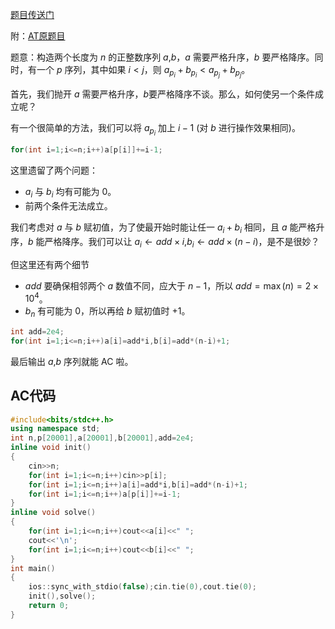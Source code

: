 [题目传送门](https://www.luogu.com.cn/problem/AT_agc007_b)

附：[AT原题目](https://atcoder.jp/contests/agc007/tasks/agc007_b)

题意：构造两个长度为 $n$ 的正整数序列 $a$,$b$，$a$ 需要严格升序，$b$ 要严格降序。同时，有一个 $p$ 序列，其中如果 $i<j$，则 $a_{p_i} + b_{p_i} < a_{p_j} + b_{p_j}$。

首先，我们抛开 $a$ 需要严格升序，$b$要严格降序不谈。那么，如何使另一个条件成立呢？

有一个很简单的方法，我们可以将 $a_{p_i}$ 加上 $i-1$ (对 $b$ 进行操作效果相同)。
```cpp
for(int i=1;i<=n;i++)a[p[i]]+=i-1;
```
这里遗留了两个问题：

- $a_i$ 与 $b_i$ 均有可能为 $0$。
- 前两个条件无法成立。

我们考虑对 $a$ 与 $b$ 赋初值，为了使最开始时能让任一 $a_i + b_i$ 相同，且 $a$ 能严格升序，$b$ 能严格降序。我们可以让 $a_i \gets add \times i$,$b_i \gets add \times \left(n-i\right)$，是不是很妙？

但这里还有两个细节

- $add$ 要确保相邻两个 $a$ 数值不同，应大于 $n - 1$，所以 $add = \max\left(n\right) = 2 \times 10^4$。
- $b_n$ 有可能为 $0$，所以再给 $b$ 赋初值时 $+ 1$。

```cpp
int add=2e4;
for(int i=1;i<=n;i++)a[i]=add*i,b[i]=add*(n-i)+1;
```

最后输出 $a$,$b$ 序列就能 AC 啦。

## AC代码
```cpp
#include<bits/stdc++.h>
using namespace std;
int n,p[20001],a[20001],b[20001],add=2e4;
inline void init()
{
	cin>>n;
	for(int i=1;i<=n;i++)cin>>p[i];
	for(int i=1;i<=n;i++)a[i]=add*i,b[i]=add*(n-i)+1;
	for(int i=1;i<=n;i++)a[p[i]]+=i-1;
}
inline void solve()
{
	for(int i=1;i<=n;i++)cout<<a[i]<<" ";
	cout<<'\n';
	for(int i=1;i<=n;i++)cout<<b[i]<<" ";
}
int main()
{
	ios::sync_with_stdio(false);cin.tie(0),cout.tie(0);
	init(),solve();
	return 0;
}
```
```
```
